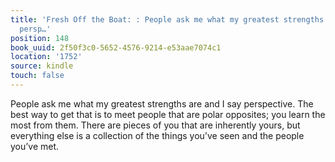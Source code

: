 ```yaml
---
title: 'Fresh Off the Boat: : People ask me what my greatest strengths are and I say
  persp…'
position: 148
book_uuid: 2f50f3c0-5652-4576-9214-e53aae7074c1
location: '1752'
source: kindle
touch: false
---
```


People ask me what my greatest strengths are and I say perspective. The best way to get that is to meet people that are polar opposites; you learn the most from them. There are pieces of you that are inherently yours, but everything else is a collection of the things you’ve seen and the people you’ve met.
